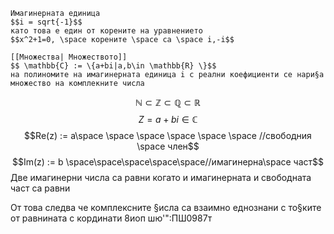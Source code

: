 ```ad-info
Имагинерната единица 
$$i = sqrt{-1}$$
като това е един от корените на уравнението
$$x^2+1=0, \space корените \space са \space i,-i$$
```


```ad-info
[[Множества| Множеството]]
$$ \mathbb{C} := \{a+bi|a,b\in \mathbb{R} \}$$
на полиномите на имагинерната единица i с реални коефициенти се нари§а множество на комплекните числа
```


$$\mathbb{N}\subset \mathbb{Z} \subset \mathbb{Q} \subset \mathbb{R}$$
$$Z = a+bi \in \mathbb{C}$$
$$Re(z) := a\space \space \space \space \space \space  //свободния \space член$$
$$Im(z) := b \space\space\space\space\space//имагинерна\space част$$
Две имагинерни числа са равни когато и имагинерната и свободната част са равни

От това следва че комплексните §исла са взаимно еднознани с то§ките от равнината с кординати 8иоп шю'":ПШ0987т